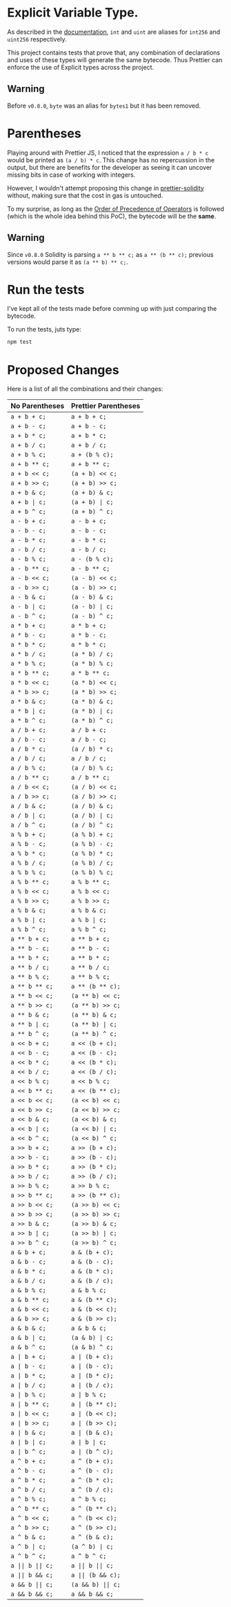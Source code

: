 # Explicit Variable Type.

As described in the [documentation](https://solidity.readthedocs.io/en/latest/types.html), `int` and `uint` are aliases for `int256` and `uint256` respectively.

This project contains tests that prove that, any combination of declarations and uses of these types will generate the same bytecode.
Thus Prettier can enforce the use of Explicit types across the project.

## Warning

Before `v0.8.0`, `byte` was an alias for `bytes1` but it has been removed.

# Parentheses

Playing around with Prettier JS, I noticed that the expression `a / b * c` would be printed as `(a / b) * c`.
This change has no repercussion in the output, but there are benefits for the developer as seeing it can uncover missing bits in case of working with integers.

However, I wouldn't attempt proposing this change in [prettier-solidity](https://github.com/prettier-solidity/prettier-plugin-solidity) without, making sure that the cost in gas is untouched.

To my surprise, as long as the [Order of Precedence of Operators](https://solidity.readthedocs.io/en/latest/miscellaneous.html#order) is followed (which is the whole idea behind this PoC), the bytecode will be the **same**.

## Warning

Since `v0.8.0` Solidity is parsing `a ** b ** c;` as `a ** (b ** c);` previous versions would parse it as `(a ** b) ** c;`.

# Run the tests

I've kept all of the tests made before comming up with just comparing the bytecode.

To run the tests, juts type:

```Bash
npm test
```

# Proposed Changes

Here is a list of all the combinations and their changes:

| No Parentheses     | Prettier Parentheses |
| ------------------ | -------------------- |
| `a + b + c;`       | `a + b + c;`         |
| `a + b - c;`       | `a + b - c;`         |
| `a + b * c;`       | `a + b * c;`         |
| `a + b / c;`       | `a + b / c;`         |
| `a + b % c;`       | `a + (b % c);`       |
| `a + b ** c;`      | `a + b ** c;`        |
| `a + b << c;`      | `(a + b) << c;`      |
| `a + b >> c;`      | `(a + b) >> c;`      |
| `a + b & c;`       | `(a + b) & c;`       |
| `a + b \| c;`      | `(a + b) \| c;`      |
| `a + b ^ c;`       | `(a + b) ^ c;`       |
| `a - b + c;`       | `a - b + c;`         |
| `a - b - c;`       | `a - b - c;`         |
| `a - b * c;`       | `a - b * c;`         |
| `a - b / c;`       | `a - b / c;`         |
| `a - b % c;`       | `a - (b % c);`       |
| `a - b ** c;`      | `a - b ** c;`        |
| `a - b << c;`      | `(a - b) << c;`      |
| `a - b >> c;`      | `(a - b) >> c;`      |
| `a - b & c;`       | `(a - b) & c;`       |
| `a - b \| c;`      | `(a - b) \| c;`      |
| `a - b ^ c;`       | `(a - b) ^ c;`       |
| `a * b + c;`       | `a * b + c;`         |
| `a * b - c;`       | `a * b - c;`         |
| `a * b * c;`       | `a * b * c;`         |
| `a * b / c;`       | `(a * b) / c;`       |
| `a * b % c;`       | `(a * b) % c;`       |
| `a * b ** c;`      | `a * b ** c;`        |
| `a * b << c;`      | `(a * b) << c;`      |
| `a * b >> c;`      | `(a * b) >> c;`      |
| `a * b & c;`       | `(a * b) & c;`       |
| `a * b \| c;`      | `(a * b) \| c;`      |
| `a * b ^ c;`       | `(a * b) ^ c;`       |
| `a / b + c;`       | `a / b + c;`         |
| `a / b - c;`       | `a / b - c;`         |
| `a / b * c;`       | `(a / b) * c;`       |
| `a / b / c;`       | `a / b / c;`         |
| `a / b % c;`       | `(a / b) % c;`       |
| `a / b ** c;`      | `a / b ** c;`        |
| `a / b << c;`      | `(a / b) << c;`      |
| `a / b >> c;`      | `(a / b) >> c;`      |
| `a / b & c;`       | `(a / b) & c;`       |
| `a / b \| c;`      | `(a / b) \| c;`      |
| `a / b ^ c;`       | `(a / b) ^ c;`       |
| `a % b + c;`       | `(a % b) + c;`       |
| `a % b - c;`       | `(a % b) - c;`       |
| `a % b * c;`       | `(a % b) * c;`       |
| `a % b / c;`       | `(a % b) / c;`       |
| `a % b % c;`       | `(a % b) % c;`       |
| `a % b ** c;`      | `a % b ** c;`        |
| `a % b << c;`      | `a % b << c;`        |
| `a % b >> c;`      | `a % b >> c;`        |
| `a % b & c;`       | `a % b & c;`         |
| `a % b \| c;`      | `a % b \| c;`        |
| `a % b ^ c;`       | `a % b ^ c;`         |
| `a ** b + c;`      | `a ** b + c;`        |
| `a ** b - c;`      | `a ** b - c;`        |
| `a ** b * c;`      | `a ** b * c;`        |
| `a ** b / c;`      | `a ** b / c;`        |
| `a ** b % c;`      | `a ** b % c;`        |
| `a ** b ** c;`     | `a ** (b ** c);`     |
| `a ** b << c;`     | `(a ** b) << c;`     |
| `a ** b >> c;`     | `(a ** b) >> c;`     |
| `a ** b & c;`      | `(a ** b) & c;`      |
| `a ** b \| c;`     | `(a ** b) \| c;`     |
| `a ** b ^ c;`      | `(a ** b) ^ c;`      |
| `a << b + c;`      | `a << (b + c);`      |
| `a << b - c;`      | `a << (b - c);`      |
| `a << b * c;`      | `a << (b * c);`      |
| `a << b / c;`      | `a << (b / c);`      |
| `a << b % c;`      | `a << b % c;`        |
| `a << b ** c;`     | `a << (b ** c);`     |
| `a << b << c;`     | `(a << b) << c;`     |
| `a << b >> c;`     | `(a << b) >> c;`     |
| `a << b & c;`      | `(a << b) & c;`      |
| `a << b \| c;`     | `(a << b) \| c;`     |
| `a << b ^ c;`      | `(a << b) ^ c;`      |
| `a >> b + c;`      | `a >> (b + c);`      |
| `a >> b - c;`      | `a >> (b - c);`      |
| `a >> b * c;`      | `a >> (b * c);`      |
| `a >> b / c;`      | `a >> (b / c);`      |
| `a >> b % c;`      | `a >> b % c;`        |
| `a >> b ** c;`     | `a >> (b ** c);`     |
| `a >> b << c;`     | `(a >> b) << c;`     |
| `a >> b >> c;`     | `(a >> b) >> c;`     |
| `a >> b & c;`      | `(a >> b) & c;`      |
| `a >> b \| c;`     | `(a >> b) \| c;`     |
| `a >> b ^ c;`      | `(a >> b) ^ c;`      |
| `a & b + c;`       | `a & (b + c);`       |
| `a & b - c;`       | `a & (b - c);`       |
| `a & b * c;`       | `a & (b * c);`       |
| `a & b / c;`       | `a & (b / c);`       |
| `a & b % c;`       | `a & b % c;`         |
| `a & b ** c;`      | `a & (b ** c);`      |
| `a & b << c;`      | `a & (b << c);`      |
| `a & b >> c;`      | `a & (b >> c);`      |
| `a & b & c;`       | `a & b & c;`         |
| `a & b \| c;`      | `(a & b) \| c;`      |
| `a & b ^ c;`       | `(a & b) ^ c;`       |
| `a \| b + c;`      | `a \| (b + c);`      |
| `a \| b - c;`      | `a \| (b - c);`      |
| `a \| b * c;`      | `a \| (b * c);`      |
| `a \| b / c;`      | `a \| (b / c);`      |
| `a \| b % c;`      | `a \| b % c;`        |
| `a \| b ** c;`     | `a \| (b ** c);`     |
| `a \| b << c;`     | `a \| (b << c);`     |
| `a \| b >> c;`     | `a \| (b >> c);`     |
| `a \| b & c;`      | `a \| (b & c);`      |
| `a \| b \| c;`     | `a \| b \| c;`       |
| `a \| b ^ c;`      | `a \| (b ^ c);`      |
| `a ^ b + c;`       | `a ^ (b + c);`       |
| `a ^ b - c;`       | `a ^ (b - c);`       |
| `a ^ b * c;`       | `a ^ (b * c);`       |
| `a ^ b / c;`       | `a ^ (b / c);`       |
| `a ^ b % c;`       | `a ^ b % c;`         |
| `a ^ b ** c;`      | `a ^ (b ** c);`      |
| `a ^ b << c;`      | `a ^ (b << c);`      |
| `a ^ b >> c;`      | `a ^ (b >> c);`      |
| `a ^ b & c;`       | `a ^ (b & c);`       |
| `a ^ b \| c;`      | `(a ^ b) \| c;`      |
| `a ^ b ^ c;`       | `a ^ b ^ c;`         |
| `a \|\| b \|\| c;` | `a \|\| b \|\| c;`   |
| `a \|\| b && c;`   | `a \|\| (b && c);`   |
| `a && b \|\| c;`   | `(a && b) \|\| c;`   |
| `a && b && c;`     | `a && b && c;`       |
